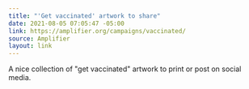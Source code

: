```yaml
---
title: "'Get vaccinated' artwork to share"
date: 2021-08-05 07:05:47 -05:00
link: https://amplifier.org/campaigns/vaccinated/
source: Amplifier
layout: link
---
```


A nice collection of "get vaccinated" artwork to print or post on social media.